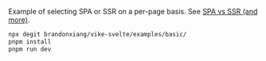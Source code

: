 Example of selecting SPA or SSR on a per-page basis. See
[SPA vs SSR (and more)](https://vike.dev/SPA-vs-SSR).

```bash
npx degit brandonxiang/vike-svelte/examples/basic/
pnpm install
pnpm run dev
```
